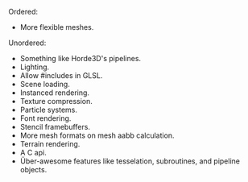 Ordered:
- More flexible meshes.

Unordered:
- Something like Horde3D's pipelines.
- Lighting.
- Allow #includes in GLSL.
- Scene loading.
- Instanced rendering.
- Texture compression.
- Particle systems.
- Font rendering.
- Stencil framebuffers.
- More mesh formats on mesh aabb calculation.
- Terrain rendering.
- A C api.
- Über-awesome features like tesselation, subroutines, and pipeline objects.
